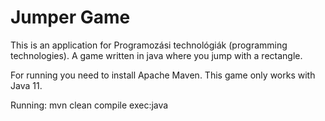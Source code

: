 # Jumper Game

This is an application for Programozási technológiák (programming technologies).
A game written in java where you jump with a rectangle.

For running you need to install Apache Maven.
This game only works with Java 11.

Running:
mvn clean compile exec:java